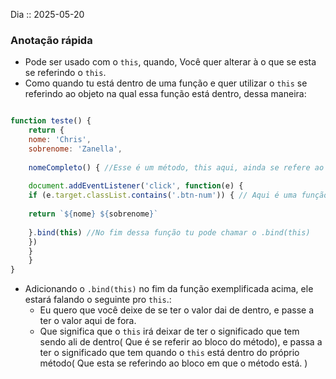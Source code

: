 Dia :: 2025-05-20
### Anotação rápida
- Pode ser usado com o `this`, quando, Você quer alterar à o que se esta se referindo o `this`.
- Como quando tu está dentro de uma função e quer utilizar o `this` se referindo ao objeto na qual essa função está dentro, dessa maneira:
```js

function teste() {
	return {
	nome: 'Chris',
	sobrenome: 'Zanella',
	
	nomeCompleto() { //Esse é um método, this aqui, ainda se refere ao objeto do return.
	
	document.addEventListener('click', function(e) {
	if (e.target.classList.contains('.btn-num')) { // Aqui é uma função, na qual o this muda de referência e passa a se referir ao método.
	
	return `${nome} ${sobrenome}`
	
	}.bind(this) //No fim dessa função tu pode chamar o .bind(this)
	})
	}
	}
}

```
- Adicionando o `.bind(this)` no fim da função exemplificada acima, ele estará falando o seguinte pro `this`.:
	- Eu quero que você deixe de se ter o valor dai de dentro, e passe a ter o valor aqui de fora. 
	- Que significa que o `this` irá deixar de ter o significado que tem sendo ali de dentro( Que é se referir ao bloco do método), e passa a ter o significado que tem quando o `this` está dentro do próprio método( Que esta se referindo ao bloco em que o método está. )